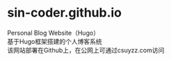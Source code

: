 # sin-coder.github.io
Personal Blog Website（Hugo）  
基于Hugo框架搭建的个人博客系统  
该网站部署在Github上，在公网上可通过csuyzz.com访问  
